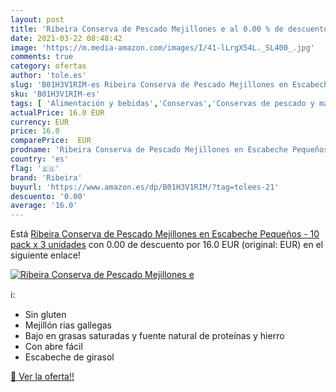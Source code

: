 ```yaml
---
layout: post
title: 'Ribeira Conserva de Pescado Mejillones e al 0.00 % de descuento'
date: 2021-03-22 08:48:42
image: 'https://m.media-amazon.com/images/I/41-lLrgX54L._SL400_.jpg'
comments: true
category: ofertas
author: 'tole.es'
slug: 'B01H3V1RIM-es Ribeira Conserva de Pescado Mejillones en Escabeche...'
sku: 'B01H3V1RIM-es'
tags: [ 'Alimentación y bebidas','Conservas','Conservas de pescado y marisco','conserva','escabeche','mejillones','ribeira', ]
actualPrice: 16.0 EUR
currency: EUR
price: 16.0
comparePrice:  EUR
prodname: 'Ribeira Conserva de Pescado Mejillones en Escabeche Pequeños - 10 pack x 3 unidades'
country: 'es'
flag: '🇪🇸'
brand: 'Ribeira'
buyurl: 'https://www.amazon.es/dp/B01H3V1RIM/?tag=tolees-21'
descuento: '0.00'
average: '16.0'
---
```


Está [Ribeira Conserva de Pescado Mejillones en Escabeche Pequeños - 10 pack x 3 unidades](https://www.amazon.es/dp/B01H3V1RIM/?tag=tolees-21) con 0.00 de descuento por 16.0 EUR (original:  EUR) en el siguiente enlace!

[![Ribeira Conserva de Pescado Mejillones e](https://m.media-amazon.com/images/I/41-lLrgX54L._SL400_.jpg)](https://www.amazon.es/dp/B01H3V1RIM/?tag=tolees-21)

ℹ️:

- Sin gluten
- Mejillón rias gallegas
- Bajo en grasas saturadas y fuente natural de proteínas y hierro
- Con abre fácil
- Escabeche de girasol

[🛒 Ver la oferta!!](https://www.amazon.es/dp/B01H3V1RIM/?tag=tolees-21)
